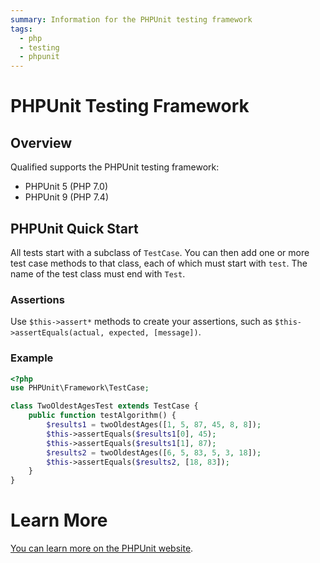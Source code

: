 ```yaml
---
summary: Information for the PHPUnit testing framework
tags:
  - php
  - testing
  - phpunit
---
```


# PHPUnit Testing Framework

## Overview

Qualified supports the PHPUnit testing framework:

- PHPUnit 5 (PHP 7.0)
- PHPUnit 9 (PHP 7.4)

## PHPUnit Quick Start

All tests start with a subclass of `TestCase`.
You can then add one or more test case methods to that class, each of which must start with `test`.
The name of the test class must end with `Test`.

### Assertions

Use `$this->assert*` methods to create your assertions, such as `$this->assertEquals(actual, expected, [message])`.

### Example

```php
<?php
use PHPUnit\Framework\TestCase;

class TwoOldestAgesTest extends TestCase {
    public function testAlgorithm() {
        $results1 = twoOldestAges([1, 5, 87, 45, 8, 8]);
        $this->assertEquals($results1[0], 45);
        $this->assertEquals($results1[1], 87);
        $results2 = twoOldestAges([6, 5, 83, 5, 3, 18]);
        $this->assertEquals($results2, [18, 83]);
    }
}
```

# Learn More

[You can learn more on the PHPUnit website](https://phpunit.de/).
